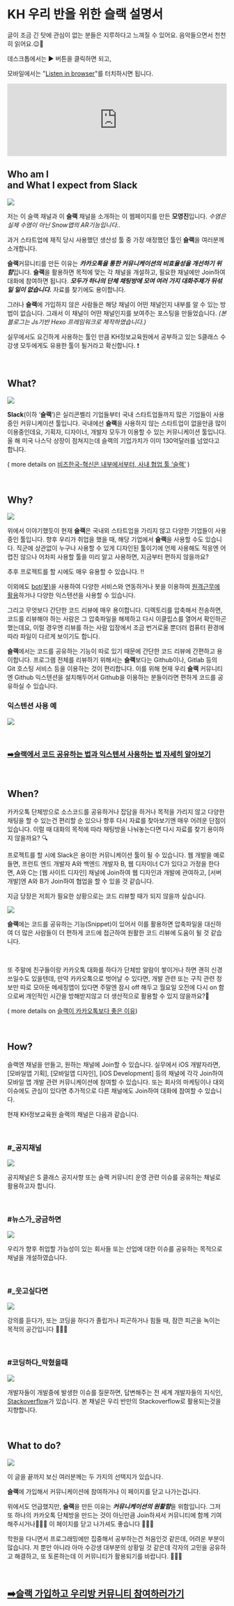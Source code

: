 # KH 우리 반을 위한 슬랙 설명서

글이 조금 긴 탓에 관심이 없는 분들은 지루하다고 느껴질 수 있어요. 음악들으면서 천천히 읽어요.😉🎵

데스크톱에서는 ▶️ 버튼을 클릭하면 되고,

모바일에서는 "<u>Listen in browser</u>"를 터치하시면 됩니다.

<iframe width="100%" height="166" scrolling="no" frameborder="no" allow="autoplay" loop=1 src="https://w.soundcloud.com/player/?url=https%3A//api.soundcloud.com/tracks/582802248&color=%23ff5500&auto_play=true&hide_related=false&show_comments=true&show_user=true&show_reposts=false&show_teaser=true"></iframe>

<br>

## Who am I <br>and What I expect from Slack

![](https://lh3.googleusercontent.com/DTaPjE_C8hS8XRRwU5_ZAmSZWLfpmvYAkg-fD6VIjm2tCiZARKea0hjcnHnY5loVBul9ohDSBbiywEPNulmL5ElCHrWto0ujVKb2HLtWyQ9FkOQKNCaWgBY1hvT_cQNvevkBMRxHnXit8z3qXLb6EsPYYM9gJi6rkGKSaJTAar-I7nhgOaEy1YnMA7SYMmNHiEhDWGoPXodwn8WMd-tRwdAt6a8ZOSpDmR7Cgo4J8DgD0jC9L9anxN3_lgYmcp1xTlduN_j_AmcpVkFqALFdYUOSGljSfodNAHY5cmMdrr_oiQK92rSdTC9uH4oN1e5Au3hKjW_MdElTPxAmRBD7BR7EDm51OaVb3LVk27k0My7Sez_Vma7-OVChgjqYpcjp1NON08CD4ECg5neLx3KPHRgTOEIn0KMJ4xvk3RmWRV-NjTiupx82kM0L7rd3csePvOXyC2cALnYsQR_zyMkYLXKaqBtU4yJ0KvHqjQh0XUMttMgGULAFfF8NbugolGYok1tHSp2bQ4z5hQ5B3ud29vyZLpGKaOI8YXEuRVy9rDLpsL0pUzAnkaVUXzm_VEFbnBxeCiJ65YT3VM2YXV1-4ogqX0-PycYTsUT2UYSZWzzPIDjpjejncGRlatgcQMbxKSC9Lc_NknAvihC2JJi3FDIihc28Bdmd=w229-h306-no)

저는 이 슬랙 채널과 이 **슬랙** 채널을 소개하는 이 웹페이지를 만든 **모영진**입니다. *수염은 실제 수염이 아닌 Snow앱의 AR기능입니다..*

과거 스타트업에 재직 당시 사용했던 생산성 툴 중 가장 애정했던 툴인 **슬랙**을 여러분께 소개합니다. 

**슬랙**커뮤니티를 만든 이유는 ***카카오톡을 통한 커뮤니케이션의 비효율성을 개선하기 위함***입니다. **슬랙**을 활용하면 목적에 맞는 각 채널을 개설하고, 필요한 채널에만 Join하여 대화에 참여하면  됩니다. ***모두가 하나의 단체 채팅방에 모여 여러 가지 대화주제가 뒤섞일 일이 없습니다.*** 자료를 찾기에도 용이합니다.

그러나 **슬랙**에 가입하지 않은 사람들은 해당 채널이 어떤 채널인지 내부를 알 수 있는 방법이 없습니다. 그래서 이 채널이 어떤 채널인지를 보여주는 포스팅을 만들었습니다. *(본 블로그는 Js기반 Hexo 프레임워크로 제작하였습니다.)*

실무에서도 요긴하게 사용하는 툴인 만큼 KH정보교육원에서 공부하고 있는 S클래스 수강생 모두에게도 유용한 툴이 될거라고 확신합니다. ❗️

<br>

## What?

![](https://proxy.duckduckgo.com/iu/?u=https%3A%2F%2Ftse3.mm.bing.net%2Fth%3Fid%3DOIP.plQBAXh8qa0X6VcwuMAjxwHaE7%26pid%3D15.1&f=1)

**Slack**(이하 ‘**슬랙**’)은 실리콘벨리 기업들부터 국내 스타트업들까지 많은 기업들이 사용중인 커뮤니케이션 툴입니다. 국내에선 **슬랙**을 사용하지 않는 스타트업이 없을만큼 많이 이용중인데요, 기획자, 디자이너, 개발자 모두가 이용할 수 있는 커뮤니케이션 툴입니다. 올 해 미국 나스닥 상장이 점쳐지는데 슬랙의 기업가치가 이미 130억달러를 넘었다고 합니다. 

( more details on [비즈한국-혁신은 내부에서부터, 사내 협업 툴 ‘슬랙’](https://m.post.naver.com/viewer/postView.nhn?volumeNo=10600620&memberNo=30808112&searchKeyword=%EC%8A%AC%EB%9E%99&searchRank=9) ) 

<br>

## Why?

![](https://images.fastcompany.net/image/upload/w_937,ar_16:9,c_fill,g_auto,f_auto,q_auto,fl_lossy/fc/3040638-poster-slackhq.jpg)

위에서 이야기했듯이 현재 **슬랙**은 국내외 스타트업을 가리지 않고 다양한 기업들이 사용중인 툴입니다. 향후 우리가 취업을 했을 때, 해당 기업에서 **슬랙**을 사용할 수도 있습니다. 직군에 상관없이 누구나 사용할 수 있게 디자인된 툴이기에 언제 사용해도 적응엔 어렵진 않으나 어차피 사용할 툴을 미리 알고 사용하면, 지금부터 편하지 않을까요?

추후 프로젝트를 할 시에도 매우 유용할 수 있습니다. ‼️

이외에도 [bot(봇)](https://m.post.naver.com/viewer/postView.nhn?volumeNo=18109171&memberNo=28489992&searchKeyword=%EC%8A%AC%EB%9E%99&searchRank=15)을 사용하여 다양한 서비스와 연동하거나 봇을 이용하여 [원격근무에 활용](https://medium.com/salesboost-people/%EB%A6%AC%EB%AA%A8%ED%8A%B8-%EA%B7%BC%EB%AC%B4%EB%8A%94-%EC%8B%A4%ED%99%94%EA%B3%A0-%EC%82%AC%EB%AC%B4%EC%8B%A4%EC%9D%80-%EB%A8%B9%EB%8A%94%EA%B2%83-0%ED%8E%B8-65d9aa8dced1)하거나 다양한 익스텐션을 사용할 수 있습니다.

그리고 무엇보다 간단한 코드 리뷰에 매우 용이합니다. 디렉토리를 압축해서 전송하면, 코드를 리뷰해야 하는 사람은 그 압축파일을 해제하고 다시 이클립스를 열어서 확인하곤 했는데요, 이럴 경우엔 리뷰를 하는 사람 입장에서 조금 번거로울 뿐더러 컴퓨터 환경에 따라 파일이 다르게 보이기도 합니다. 

**슬랙**에서는 코드를 공유하는 기능이 따로 있기 때문에 간단한 코드 리뷰에 간편하고 용이합니다. 프로그램 전체를 리뷰하기 위해서는 **슬랙**보다는 Github이나, Gitlab 등의 Git 호스팅 서비스 등을 이용하는 것이 편리합니다. 이를 위해 현재 우리 **슬랙** 커뮤니티엔 Github 익스텐션을 설치해두어서 Github을 이용하는 분들이라면 편하게 코드를 공유하실 수 있습니다.



### 익스텐션 사용 예

![](https://lh3.googleusercontent.com/HTw1LgGXsdsaROdYmBvvJYWDf6BaaSTmxXkTIcNV-TiyatizF2PtRmytbHZTBPfGKNgDNaM8tAUOj2BniegCNGHrs-YvJlwMQSpzCt7sudxsu0hcbfUNlYyFU12LBEVlvBbTYmKp7y8_3QoOcTtO8bY478E47_rxU0Et43m_ZB5OBOV0hL4hOWpLQYFXrIbpjNk7hEU7QFf9sxxRfJW1GGBESv6wznuGP9AT_czJ1X7XiyCWBsgAWY25L-3ghPZR0ualZv42qiGu6Obwqarl90tbd9Ya2DSheJqc9C6LH1NN3_elFtB1YtiXnEycTbDCRS13ApMCHSlspa41JGep5qrrhEp1nstznl5317LATgxOlkflb6eNAcNhcQcd420Mt0NBHZiV0zrDEItZGqw8MyX7qkhlarHjdYO01QcsBMR_FwHvylNqHZ-jOeiZHQllTTr0aCknPvrNWKPisQ8uzV2LCFnj-2Ij9BS3p9-TAQI2DsfjT5rI6-Gv3k0yw_WF15uwd95Ez8iY_azdlQnWq62YY6HEgApCqj34uLeV6076H3zotNWgJLlDsYFyULAG1TUc1FKdQdgnFyvVr2XLNaN8V80kVCRdbdriWJvUYeGSVcyH28Fsq9Xnrle_LM4spZ-su5OKShALuzHCUyNDz1VN0xOJ8eJM=w888-h411-no)

<br>

### [➡️슬랙에서 코드 공유하는 법과 익스텐셔 사용하는 법 자세히 알아보기](http://youngjinmo.github.io/2019/03/how-to-insert-code-in-slack)

<br>

## When?

카카오톡 단체방으로 소스코드를 공유하거나 잡담을 하거나 목적을 가리지 않고 다양한 채팅을 할 수 있는건 편리할 순 있으나 향후 다시 자료를 찾아보기엔 매우 어려운 단점이 있습니다. 이럴 때 대화의 목적에 따라 채팅방을 나눠놓는다면 다시 자료를 찾기 용이하지 않을까요? 🔍



프로젝트를 할 시에 Slack은 용이한 커뮤니케이션 툴이 될 수 있습니다. 웹 개발을 예로 들면, 프런트 엔드 개발자 A와 백엔드 개발자 B, 웹 디자이너 C가 있다고 가정을 한다면, A와 C는 [웹 사이트 디자인] 채널에 Join하여 웹 디자인과 개발에 관여하고, [서버 개발]엔 A와 B가 Join하여 협업을 할 수 있을 것 같습니다.



지금 당장은 저희가 필요한 상황으로는 코드 리뷰할 때가 되지 않을까 싶습니다.



![](https://lh3.googleusercontent.com/XJBOumHX6YJATVerWtZB8wM_-EZn0b9En0iitSzCgvwGkYGFJZCl9s9zUpVA50PFa7VQUOml41-uxJDA6nZu0zsNEkqxd1DHEGQFXam8B0o_C12NXBgZ-QQ5rZgb-D5_jfFBTDiPTaNQOnUnT96UlncSjw0ZjULAG3lAgxLjxKiNJM1hIq1bgYCwMJMHAkmCEvzQ6PdRQlUcnWf-67andJBoFrB4jeNDnX59M3HMJGM1bgE6JpCFIgzXtjM2_uRE1F3SR490TXGERtJ3jwtUHxTpmV-d84tDKtDporJO7zc2ZuPdk_a4ZuKuDX3ByvhErfJS8Kz0qPT4doBUhOcVALwuFlcjZeAU1jZdUEPmNTEfn_-BGmMjguojq9xX-KtinIkpB9Z8xMpov5qsKGFv-XpyKhV8DDvY-lBAvQu9VoOzSgEM0plcFExO501CzApDvI3454fwFs-D_5IO7jhV2VqNzSqeTPlsuh0PEfCj1jb_JLOFpjeVHuYKG_mj9H6ocu1WClCeY-XFwDkV20xRWJfE6F29Nodc-nqLVCdWu7XXyUBOvbp1IQTLZmFGNVckA2ueAmVaC3_xNWDWSUqrM5-Tdso9iDmRfu2WCPnDLQDgZ2Q4DRLZWTRibtpGWPTNauAkPuLfz-oGBtWn10MFcfybYhc1MkJW=w890-h671-no)

**슬랙**에는 코드를 공유하는 기능(Snippet)이 있어서 이를 활용하면 압축파일을 대신하여 더 많은 사람들이 더 편하게 코드에 접근하여 원활한 코드 리뷰에 도움이 될 것 같습니다.

<br>

또 주말에 친구들이랑 카카오톡 대화를 하다가 단체방 알람이 쌓이거나 하면 괜히 신경쓰일수도 있을텐데, 만약 카카오톡으로 벗어날 수 있다면, 개발 관련 또는 구직 관련 정보만 따로 모아둔 메세징앱이 있다면 주말엔 잠시 off 해두고 월요일 오전에 다시 on 함으로써 개인적인 시간을 방해받지않고 더 생산적으로 활용할 수 있지 않을까요?🎯

( more details on [슬랙이 카카오톡보다 좋은 이유](https://medium.com/@justin_jin/슬랙이-카카오톡보다-좋은-이유-d7153f0b2af7))

<br>

## How?

슬랙엔 채널을 만들고, 원하는 채널에 Join할 수 있습니다. 실무에서 iOS 개발자라면, [모바일앱 기획], [모바일앱 디자인], [iOS Development] 등의 채널에 각각 Join하여 모바일 앱 개발 관련 커뮤니케이션에 참여할 수 있습니다. 또는 회사의 마케팅이나 대외이슈에도 관심이 있다면 추가적으로 다른 채널에도 Join하여 대화에 참여할 수 있습니다.



현재 KH정보교육원 슬랙의 채널은 다음과 같습니다.

<br>

### #_공지채널

![](https://lh3.googleusercontent.com/N8qfy6rqZYf20T85fLJ-EujmqV3KhRFgvU8-K2hMJJ9vrh3OoNSwn9btjUMLOAv38B2eTZBGfMi51CZDbgE6IoKjko-yM3GuAq4FnFnuICzqjm2aWoyi0QBwbZXDkju7_IxigFwxqAs_UgEsn0oDB5ookjMEEoziFr6gSb5whupuIiYNRiCLWTgsqLvxQWU6E7V6hSuvyYE0PekIt0d5H7o7m3S4UsheeYL2UfWvW4Pwtvb8FpbG-299AYTriNw5wo6Vl3u9kiw3r34jVKApZZvYxvb4h__6NrgPaPBq0Lw2ZRXLZ8tBYO-0eZ3bWVrRYSD3CKVaFvBDvv2I3fu0pX2dWcLoJON_H8uXpDrkQ3Oo01vgunem2Ha872NOQyXGBVC8P4QESN25DAnGXubTDbiW30e-TD_G2nLw7b7uCytDJ_XSWXx0McaNCF3OIbNmJGJk8NnI4FKcn6O5pswhACszYSryWxeF3d8nUn9846qRzp-r3A3LWQoU8tDW90uqv4wTwxOh5d8lY6Pa5nrAYpQa-Ouo434cxeVDNn2G1-2Cytf6_kJiFUjhQVDK-wVpT5AbyyBeZ1IBr9IB0nkdyBKNmgM1MBP-1mE3ngMpo_FZpQJTIAPsC8koyc5RaCOttE32P6V1tbHG1wDKU8Ajhd7smv-zNUYf=w474-h814-no)

공지채널은 S 클래스 공지사항 또는 슬랙 커뮤니티 운영 관련 이슈를 공유하는 채널로 활용하고자 합니다.

<br>

### #뉴스가_궁금하면

![](https://lh3.googleusercontent.com/dZEjwLtogUELvftKAHQ9jZw6rzagGc-vkgIr-2JnTcBdJ_wxuk5jjHCNLOvY1blWbJ5NgU4Hr7Op99zWIUR31OniPWDpYqiFYfqBcBZMrPCNDTpmk94GvWAy68DvN4mJe8xbtuI6tzv0ZfsioxM8P4ItDoOu7cIzTIarN3cXshCcHkUBSQPRYINvaSJOfE0mllkjSZe4Iz0hcqzfJ3ruuzErz9CXsYBQvUSGz7ClJ2m0nK64YoOBE3aweEd7WXizltDAlqvpn7fGx0oyBp3AzDIwLul7qpmuk6waNSnIpeEsDdg4kWguLRbkzmIEBBr-iXk3X9VUnktMIlrpsVmQB4p7XDmdwErTq7zTny3uwH2LRJtGQYWaiL6W1MY_-Y9WmO9D80qTFaA49NWfZb4uuqODd5S7k1KonLGrjY6mcxuKrrQO2mhLQIAIz7lCmuPoCL_gaN6KeRYpNQH_WhM2mIKBJFS8bUXgdppxLo-t-cV1xNep_bG0B1ybXPTkiA1AqlBzvnIGHuw9QojSIUaIluuTCuh-pijsqmhRdMJMGmaBCeuffthvNZsdon9CnlTXbp6sMUPa1Qw8fgmqRl6s61pOIEj-QYwzC_VUtbaB4wJVWLYkMpsgvPyK0KJ35Qd4gdmUrBs1UzfVWJyhA74nNmbpSdophaPl=w474-h814-no) 

우리가 향후 취업할 가능성이 있는 회사들 또는 산업에 대한 이슈를 공유하는 목적으로 채널을 개설하였습니다.

<br>

### #_웃고싶다면

![](https://lh3.googleusercontent.com/ZYymi9zuQ5oXV6HNW8H6U_fbGC9pxB8qGWymk90YTYYuD6KIiieBafiA5XmtI-9KSvdazsFogMIYcAm9WBQDWsxG2pOYe1jQ5N3r_QhrHVq44ObR-TvOA6J2cqsvyQGndjCNUCpCJMv4ergzkwn76SlFZ9J7rRaYHd_aip2T_teck29epVB2GueUTZovr-0KjGO6yjG8vhVT-tu0D4YOmejUXCMGTeqyTXeyrf4w0zeLpaQeJhQJGSM4xoD7l3-jCzivEHI3L4pZP51x4XTsHIuX1BaQFrWjLZRmj54lO3819MSKPOpgRsXjpjGaBWTVSO6Sg_dBZxBCZH0AFqbflYS94Vy1NHVD0gqp_Gmylp7W7NuWYbLO78wrgkq7an40ztt2FlDA3Dqxa10oV8u_Dwg3XKc8qn0Qh2PN-1ilHBN4a0Whq-xTpJGLpeyguo0OTvfsh1LzIGUB7KodXJAgjOm4vUghuPma42TvgMksBLn5tSzeNUJRk38CvOQUo-vsYjJPmLrs798_S88-_0yd7lAcfj_AbnAThK3pJqbe3Ce-DMtUNTcrmrPwqcbu_zMMb8KCGQm3IKXlUCvZ1_q7LRH9jGexaWN0ZKiQrKZ5xDx9jKy_4G1nYv3WrECLzN7a6mME8iIcmCBendv8KVFMTuzfGttbjoF-=w470-h814-no)

강의를 듣다가, 또는 코딩을 하다가 졸립거나 피곤하거나 힘들 때, 잠깐 피곤을 녹이는 목적의 공간입니다 🤣😂😆

<br>

### #코딩하다_막혔을때

![](https://lh3.googleusercontent.com/zw4f9phNLHQ9TXVwUAOHVjEB-WVI-NBu5T8srrwRmAbNZHH8B9hTy0FMrWpwa0Nge71jICQ6wGALsTXGhN77Ydt8TpLRzBgsafW6wXn7WdaKY_wRpdwAR6o5DxT9_yf2V6PGjeqVM9glHvkhRnI73lJyw--2oh0_y3yJkgE6vHCXvCdkoIfKEFe1BTBZEzBY3W6KVoHbiw2xVowaPVkETOvrW6Ak09CXFiIrcgkEGt5vh37N6BQb1RAw-Xx4DI5nAnSoOnCtQEsRa2a9VAxKK4sCsJha9hrQ-QwZ7dRII_dqct3_C9Z716dq1rsTw9E6Ni_N_BXB2HJ5oB42NouMsf-DNOmMF-AfRTUYDkm6zs-sjiLnOgm9dcm0vZGV2g7jbeDDOCnM8WtN4RJQh3kBXgcUMXMPxTenTHU_CDtt0M-6A0gD6OHvlCZkpMhTzMIGy2lgFJlH2nRB1aXDmKNymHCXlq_y4795jtfqNqRUILtnWEPTs90kpr378vNw4hlEQ_bzXywqyv31C-6wCgrkxQiPk_G7DfbibL2VSlvQokx0Z2HtrwgIPf2Dw7a6ZuVmCjkMrCCDwzyJ1zDfOLMNTSJjfhvliA-tli-y13pG9UjHk59hDbJYIQ-s9EpjaGMe4ilvCPhKq4IW9XSkTAIXvq0F1zec2kAQ=w473-h814-no)

개발자들이 개발중에 발생한 이슈를 질문하면, 답변해주는 전 세계 개발자들의 지식인, [Stackoverflow](https://stackoverflow.com)가 있습니다. 본 채널은 우리 반만의 Stackoverflow로 활용되는것을 지향합니다.

<br>

## What to do?

![](https://leadershipfreak.files.wordpress.com/2011/04/fork-in-the-road.jpg)

이 글을 끝까지 보신 여러분께는 두 가지의 선택지가 있습니다.

**슬랙**에 가입해서 커뮤니케이션에 참여하거나 이 페이지를 닫고 나가는겁니다.

위에서도 언급했지만, **슬랙**을 만든 이유는 ***커뮤니케이션의 원활함***을 위함입니다. 그저 또 하나의 카카오톡 단체방을 만드는 것이 아닌만큼 Join하셔서 커뮤니티에 함께 기여해주시거나🙆🏼‍♂️ 이 페이지를 닫고 나가셔도 좋습니다 🙅🏼‍♂️

학원을 다니면서 프로그래밍에만 집중해서 공부하는건 처음인것 같은데, 어려운 부분이 많습니다. 저 뿐만 아니라 아마 수강생 대부분의 상황일 것 같은데 각자의 고민을 공유하고 해결하고, 또 토론하는데 이 커뮤니티가 활용되기를 바랍니다. 👏👏👏

<br>

## [➡️슬랙 가입하고 우리방 커뮤니티 참여하러가기](https://youngjinmo.github.io/2019/03/start-slack)

<br>

<br>